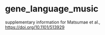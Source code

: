 # gene_language_music
supplementary information for Matsumae et al.,  https://doi.org/10.1101/513929
